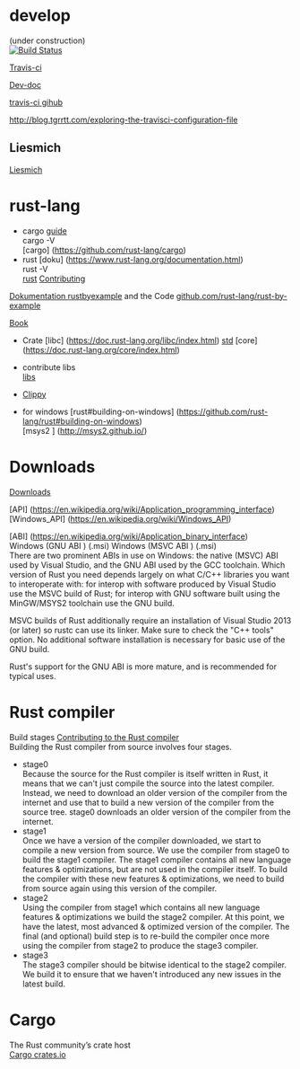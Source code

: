 # develop      
  (under construction)   
[![Build Status](https://secure.travis-ci.org/robisys/develop.svg?branch=master)](https://travis-ci.org/robisys/develop)

[Travis-ci](https://en.wikipedia.org/wiki/Travis_CI)

[Dev-doc](https://github.com/robisys/develop/blob/master/Dev-doc.md)

[travis-ci  gihub](https://github.com/travis-ci/travis-ci)

http://blog.tgrrtt.com/exploring-the-travisci-configuration-file

## Liesmich
[Liesmich](Liesmich.md)

# rust-lang  
* cargo   [guide](http://doc.crates.io/guide.html)   
  cargo -V    
[cargo] (https://github.com/rust-lang/cargo)
* rust    [doku]   (https://www.rust-lang.org/documentation.html)    
  rust -V    
[rust](https://github.com/rust-lang/rust)  [ Contributing](https://github.com/rust-lang/rust/blob/master/CONTRIBUTING.md)  

[Dokumentation ](https://doc.rust-lang.org/book/documentation.html) 
[ rustbyexample](http://rustbyexample.com/index.html) 
and the  Code  [github.com/rust-lang/rust-by-example](https://github.com/rust-lang/rust-by-example)

[Book](https://doc.rust-lang.org/book/)

* Crate
[libc] (https://doc.rust-lang.org/libc/index.html) 
[std](https://doc.rust-lang.org/std/)
[core]    (https://doc.rust-lang.org/core/index.html)

* contribute libs  
  [libs](https://www.rust-lang.org/contribute-libs.html)   

* [Clippy](https://github.com/Manishearth/rust-clippy)

* for windows
[rust#building-on-windows] (https://github.com/rust-lang/rust#building-on-windows)  
 [msys2 ] (http://msys2.github.io/)  

# Downloads  

[Downloads](https://www.rust-lang.org/downloads.html)  

[API]   (https://en.wikipedia.org/wiki/Application_programming_interface)
[Windows_API] (https://en.wikipedia.org/wiki/Windows_API)

[ABI]  (https://en.wikipedia.org/wiki/Application_binary_interface)  
Windows (GNU ABI ) (.msi) 	 Windows (MSVC ABI ) (.msi)    
There are two prominent ABIs in use on Windows: the native (MSVC) ABI used by Visual Studio, and the GNU ABI used by the GCC toolchain. Which version of Rust you need depends largely on what C/C++ libraries you want to interoperate with: for interop with software produced by Visual Studio use the MSVC build of Rust; for interop with GNU software built using the MinGW/MSYS2 toolchain use the GNU build.

MSVC builds of Rust additionally require an installation of Visual Studio 2013 (or later) so rustc can use its linker. Make sure to check the "C++ tools" option. No additional software installation is necessary for basic use of the GNU build.

Rust's support for the GNU ABI is more mature, and is recommended for typical uses. 



#  Rust compiler   
 Build stages [Contributing to the Rust compiler](https://gregchapple.com/contributing-to-the-rust-compiler/)       
  Building the Rust compiler from source involves four stages.
  * stage0    
Because the source for the Rust compiler is itself written in Rust, it means that we can't just compile the source into the latest compiler. Instead, we need to download an older version of the compiler from the internet and use that to build a new version of the compiler from the source tree.
stage0 downloads an older version of the compiler from the internet.
  * stage1    
Once we have a version of the compiler downloaded, we start to compile a new version from source. We use the compiler from stage0 to build the stage1 compiler.
The stage1 compiler contains all new language features & optimizations, but are not used in the compiler itself. To build the compiler with these new features & optimizations, we need to build from source again using this version of the compiler.
  * stage2  
Using the compiler from stage1 which contains all new language features & optimizations we build the stage2 compiler. At this point, we have the latest, most advanced & optimized version of the compiler.
The final (and optional) build step is to re-build the compiler once more using the compiler from stage2 to produce the stage3 compiler.
  * stage3   
The stage3 compiler should be bitwise identical to the stage2 compiler. We build it to ensure that we haven't introduced any new issues in the latest build.

# Cargo  
  The Rust community’s crate host   
[Cargo crates.io](https://crates.io/)


